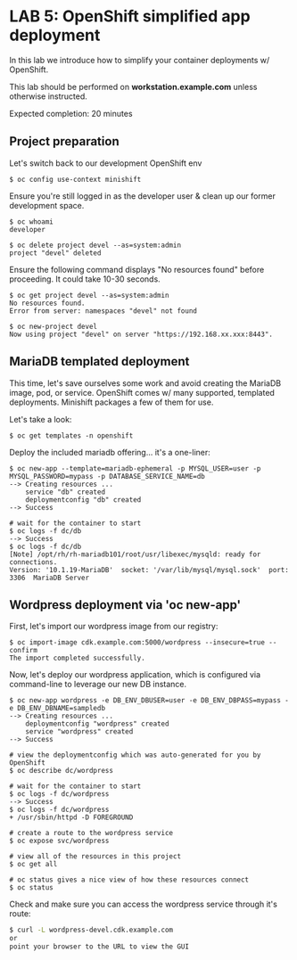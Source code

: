 # LAB 5: OpenShift simplified app deployment

In this lab we introduce how to simplify your container deployments w/ OpenShift.

This lab should be performed on **workstation.example.com** unless otherwise instructed.

Expected completion: 20 minutes

## Project preparation

Let's switch back to our development OpenShift env
```shell
$ oc config use-context minishift
```

Ensure you're still logged in as the developer user & clean up our former development space.
```shell
$ oc whoami
developer

$ oc delete project devel --as=system:admin
project "devel" deleted
```

Ensure the following command displays "No resources found" before proceeding. It could take 10-30 seconds.
```shell
$ oc get project devel --as=system:admin
No resources found.
Error from server: namespaces "devel" not found
```

```shell
$ oc new-project devel
Now using project "devel" on server "https://192.168.xx.xxx:8443".
```

## MariaDB templated deployment

This time, let's save ourselves some work and avoid creating the MariaDB image, pod, or service.
OpenShift comes w/ many supported, templated deployments. Minishift packages a few of them for use.

Let's take a look:
```shell
$ oc get templates -n openshift
```

Deploy the included mariadb offering... it's a one-liner:
```shell
$ oc new-app --template=mariadb-ephemeral -p MYSQL_USER=user -p MYSQL_PASSWORD=mypass -p DATABASE_SERVICE_NAME=db
--> Creating resources ...
    service "db" created
    deploymentconfig "db" created
--> Success

# wait for the container to start
$ oc logs -f dc/db
--> Success
$ oc logs -f dc/db
[Note] /opt/rh/rh-mariadb101/root/usr/libexec/mysqld: ready for connections.
Version: '10.1.19-MariaDB'  socket: '/var/lib/mysql/mysql.sock'  port: 3306  MariaDB Server
```
## Wordpress deployment via 'oc new-app'

First, let's import our wordpress image from our registry:
```shell
$ oc import-image cdk.example.com:5000/wordpress --insecure=true --confirm
The import completed successfully.
```

Now, let's deploy our wordpress application, which  is configured via command-line to leverage our new DB instance.
```shell
$ oc new-app wordpress -e DB_ENV_DBUSER=user -e DB_ENV_DBPASS=mypass -e DB_ENV_DBNAME=sampledb
--> Creating resources ...
    deploymentconfig "wordpress" created
    service "wordpress" created
--> Success

# view the deploymentconfig which was auto-generated for you by OpenShift
$ oc describe dc/wordpress

# wait for the container to start
$ oc logs -f dc/wordpress
--> Success
$ oc logs -f dc/wordpress
+ /usr/sbin/httpd -D FOREGROUND

# create a route to the wordpress service
$ oc expose svc/wordpress

# view all of the resources in this project
$ oc get all

# oc status gives a nice view of how these resources connect
$ oc status
```

Check and make sure you can access the wordpress service through it's route:
```bash
$ curl -L wordpress-devel.cdk.example.com
or
point your browser to the URL to view the GUI
```
